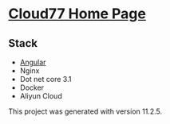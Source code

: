 # [Cloud77 Home Page](http://cloud77.top)

## Stack

+ [Angular](https://github.com/angular/angular-cli)
+ Nginx
+ Dot net core 3.1
+ Docker
+ Aliyun Cloud

This project was generated with  version 11.2.5.
